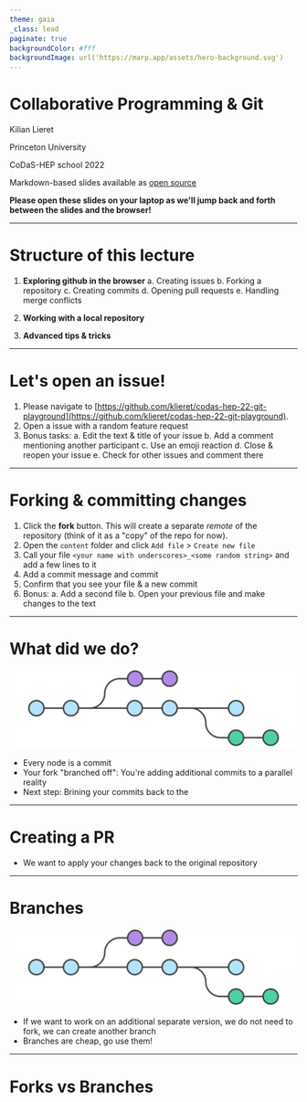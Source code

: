 ```yaml
---
theme: gaia
_class: lead
paginate: true
backgroundColor: #fff
backgroundImage: url('https://marp.app/assets/hero-background.svg')
---
```


# **Collaborative Programming & Git**

Kilian Lieret

Princeton University

CoDaS-HEP school 2022

Markdown-based slides available as [open source](https://github.com/klieret/collaborative-programming-github)

**Please open these slides on your laptop as we'll jump back and forth between the slides and the browser!**

---

# Structure of this lecture

1. **Exploring github in the browser**
  a. Creating issues
  b. Forking a repository
  c. Creating commits
  d. Opening pull requests
  e. Handling merge conflicts

2. **Working with a local repository**

3. **Advanced tips & tricks**

---

# Let's open an issue!

1. Please navigate to [https://github.com/klieret/codas-hep-22-git-playground](https://github.com/klieret/codas-hep-22-git-playground).
2. Open a issue with a random feature request
3. Bonus tasks:
  a. Edit the text & title of your issue
  b. Add a comment mentioning another participant
  c. Use an emoji reaction
  d. Close & reopen your issue
  e. Check for other issues and comment there

---

# Forking & committing changes

1. Click the **fork** button. This will create a separate *remote* of the repository (think of it as a "copy" of the repo for now).
2. Open the `content` folder and click `Add file` > `Create new file`
3. Call your file `<your name with underscores>_<some random string>` and add a few lines to it
4. Add a commit message and commit
5. Confirm that you see your file & a new commit
6. Bonus:
   a. Add a second file
   b. Open your previous file and make changes to the text

---

# What did we do?

![](assets/feature.svg)

* Every node is a commit
* Your fork "branched off": You're adding additional commits to a parallel reality
* Next step: Brining your commits back to the 

---

# Creating a PR

* We want to apply your changes back to the original repository

---

# Branches

![](assets/feature.svg)

* If we want to work on an additional separate version, we do not need to fork, we can create another branch
* Branches are cheap, go use them!

---

# Forks vs Branches
